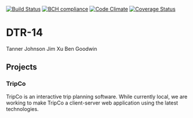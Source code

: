[![Build Status](https://travis-ci.com/csu2017sp314/DTR-14.svg?token=g3Pjq4ycUmY7syvEBKZz&branch=master)](https://travis-ci.com/csu2017sp314/DTR-14)
[![BCH compliance](https://bettercodehub.com/edge/badge/csu2017sp314/DTR-14?token=74a73d6e53f3371de60d42dd3206a44e54a088ce)](https://bettercodehub.com/results/csu2017sp314/DTR-14)
[![Code Climate](https://codeclimate.com/repos/58d1d5703de5b2025a000638/badges/841fa91fef27408833e5/gpa.svg)](https://codeclimate.com/repos/58d1d5703de5b2025a000638/feed)
[![Coverage Status](https://coveralls.io/repos/github/csu2017sp314/DTR-14/badge.svg?branch=patch-10&t=8dRkRX)](https://coveralls.io/github/csu2017sp314/DTR-14)

# DTR-14
Tanner Johnson
Jim Xu
Ben Goodwin

## Projects
### TripCo
TripCo is an interactive trip planning software. While currently local, we are working to make TripCo a client-server web application using the latest technologies. 
